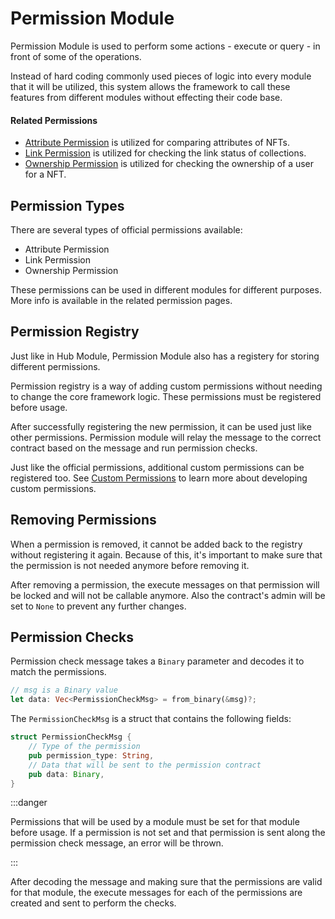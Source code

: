 # Permission Module

Permission Module is used to perform some actions - execute or query - in front of some of the operations.

Instead of hard coding commonly used pieces of logic into every module that it will be utilized, this system allows the framework to call these features from different modules without effecting their code base.

#### Related Permissions

- [Attribute Permission](/docs/komple-framework/permissions/01-Attribute.md) is utilized for comparing attributes of NFTs.
- [Link Permission](/docs/komple-framework/permissions/02-Link.md) is utilized for checking the link status of collections.
- [Ownership Permission](/docs/komple-framework/permissions/03-Ownership.md) is utilized for checking the ownership of a user for a NFT.

## Permission Types

There are several types of official permissions available:

- Attribute Permission
- Link Permission
- Ownership Permission

These permissions can be used in different modules for different purposes. More info is available in the related permission pages.

## Permission Registry

Just like in Hub Module, Permission Module also has a registery for storing different permissions.

Permission registry is a way of adding custom permissions without needing to change the core framework logic. These permissions must be registered before usage.

After successfully registering the new permission, it can be used just like other permissions. Permission module will relay the message to the correct contract based on the message and run permission checks.

Just like the official permissions, additional custom permissions can be registered too. See [Custom Permissions](/docs/komple-framework/permissions/04-Custom-Permissions.md) to learn more about developing custom permissions.

## Removing Permissions

When a permission is removed, it cannot be added back to the registry without registering it again. Because of this, it's important to make sure that the permission is not needed anymore before removing it.

After removing a permission, the execute messages on that permission will be locked and will not be callable anymore. Also the contract's admin will be set to `None` to prevent any further changes.

## Permission Checks

Permission check message takes a `Binary` parameter and decodes it to match the permissions.

```rust
// msg is a Binary value
let data: Vec<PermissionCheckMsg> = from_binary(&msg)?;
```

The `PermissionCheckMsg` is a struct that contains the following fields:

```rust
struct PermissionCheckMsg {
    // Type of the permission
    pub permission_type: String,
    // Data that will be sent to the permission contract
    pub data: Binary,
}
```

:::danger

Permissions that will be used by a module must be set for that module before usage. If a permission is not set and that permission is sent along the permission check message, an error will be thrown.

:::

After decoding the message and making sure that the permissions are valid for that module, the execute messages for each of the permissions are created and sent to perform the checks.
